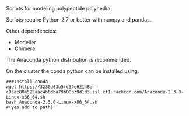 Scripts for modeling polypeptide polyhedra.

Scripts require Python 2.7 or better with numpy and pandas.

Other dependencies:

* Modeller
* Chimera


The Anaconda python distribution is recommended. 

On the cluster the conda python can be installed using.

```
###Install conda
wget https://3230d63b5fc54e62148e-c95ac804525aac4b6dba79b00b39d1d3.ssl.cf1.rackcdn.com/Anaconda-2.3.0-Linux-x86_64.sh
bash Anaconda-2.3.0-Linux-x86_64.sh
#(yes add to path)
```